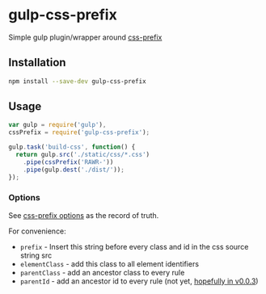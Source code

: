 # gulp-css-prefix

Simple gulp plugin/wrapper around [css-prefix](https://github.com/substack/css-prefix)

## Installation

```sh
npm install --save-dev gulp-css-prefix
```

## Usage

```js
var gulp = require('gulp'),
cssPrefix = require('gulp-css-prefix');

gulp.task('build-css', function() {
  return gulp.src('./static/css/*.css')
    .pipe(cssPrefix('RAWR-'))
    .pipe(gulp.dest('./dist/'));
});
```
### Options

See [css-prefix options](https://github.com/substack/css-prefix#insertprefixopts-src) as the record of truth.

For convenience:

* `prefix` - Insert this string before every class and id in the css source string src
* `elementClass` - add this class to all element identifiers
* `parentClass` - add an ancestor class to every rule
* `parentId` - add an ancestor id to every rule (not yet, [hopefully in v0.0.3](https://github.com/substack/css-prefix/pull/3))
